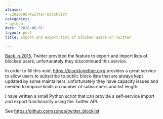 ```yaml
---
aliases:
- /2020/06/twitter-blocklist
categories:
- python
date: '2020-06-01'
layout: post
title: Import and export list of blocked users on Twitter

---
```


[Back in 2015](https://blog.twitter.com/en_us/a/2015/sharing-block-lists-to-help-make-twitter-safer.html), Twitter
provided the feature to export and import lists of blocked users, unfortunately they discontinued this
service.

In order to fill this void, <https://blocktogether.org/> provides a great service to allow users to subscribe
to public block-lists that are always kept updated by some maintainers,
unfortunately they have capacity issues and needed to impose limits on number of subscribers and list length.

I have written a small Python script that can provide a self-service import and export functionality
using the Twitter API.

See <https://github.com/zonca/twitter_blocklist>
